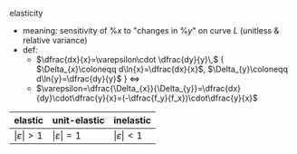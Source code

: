 
elasticity
- meaning:  sensitivity of $\%x$ to "changes in $\%y$" on curve $L$
            (unitless & relative variance)
- def:
	- $\dfrac{dx}{x}=\varepsilon\cdot \dfrac{dy}{y}\,$   { $\Delta_{x}\coloneqq d\ln{x}=\dfrac{dx}{x}$,  $\Delta_{y}\coloneqq d\ln{y}=\dfrac{dy}{y}$ }
		$\iff$            
	- $\varepsilon=\dfrac{\Delta_{x}}{\Delta_{y}}=\dfrac{dx}{dy}\cdot\dfrac{y}{x}=(-\dfrac{f_y}{f_x})\cdot\dfrac{y}{x}$ 

| elastic             | unit-elastic | inelastic |
| ------------------- | ----------- | --------- |
| \|$\varepsilon$\|$>1$ | \|$\varepsilon$\|$=1$            | \|$\varepsilon$\|$<1$          |